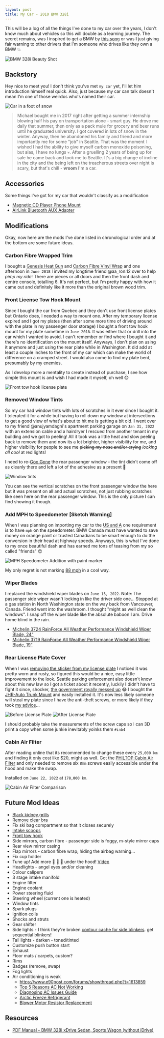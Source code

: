 ```yaml
---
layout: post
title: My Car - 2010 BMW 328i
---
```


This will be a log of all the things I've done to my car over the years, I don't know much about vehicles so this will double as a learning journey.
The secret remains, was I inspired to get a BMW by [this song](https://open.spotify.com/track/7hf89cT5FEmLV5E9fjrjG7?si=e0d596057b2c40e7) or was I just giving fair warning to other drivers that I'm someone who drives like they own a BMW :boom:

![BMW 328i Beauty Shot](/assets/img/car/bmw.jpg)

## Backstory

Hey nice to meet you! I don't think you've met `my car` yet, I'll let him introduction himself real quick. Also, just because my car can talk doesn't mean I'm one of those weirdos who's named their car.

![Car in a foot of snow](/assets/img//car/snow.jpg)

> Michael bought me in 2017 right after getting a summer internship blowing half his pay on transportation alone - smart guy. He drove me daily that summer, then only as a pack mule for grocery and beer runs until he graduated university. I got covered in lots of snow in the winter. Anyway, then he abandoned his family and friend and more importantly me for some "job" in Seattle. That was the moment I wished I had the ability to give myself carbon monoxide poisoning, but alas, I have no lungs :skull:. After a gruelling 2 years of being up for sale he came back and took me to Seattle. It's a big change of incline in the city and the being left on the treacherous streets over night is scary, but that's chill - **vroom** I'm a car.

## Accessories

Some things I've got for my car that wouldn't classify as a modification

- [Magnetic CD Player Phone Mount](https://www.amazon.ca/gp/product/B06Y42RKPF)
- [AirLink Bluetooth AUX Adapter](https://www.indiegogo.com/projects/airlink-make-any-audio-device-wireless#/)

## Modifications

Okay, now here are the mods I've done listed in chronological order and at the bottom are some future ideas.

### Carbon Fibre Wrapped Trim

I bought a [Genesis Heat Gun](https://www.amazon.ca/gp/product/B00EU2T8GG) and [Carbon Fibre Vinyl Wrap](https://www.amazon.ca/gp/product/B017IAJ4FQ) and one afternoon in `June 2018` I invited my longtime friend @aa_ron.12 over to help _pimp my ride_! There are pieces or all doors and then the front dash and centre console, totalling 6. It's not perfect, but I'm pretty happy with how it came out and definitely like it more than the original brown wood trim.

<!-- TODO 
![Carbon Fibre Wrapped Trim Interior](/assets/img/car/carbon-fibre-trim.jpg)
-->

### Front License Tow Hook Mount

Since I bought the car from Quebec and they don't use front license plates but Ontario does, I needed a way to mount one. After my temporary license expired and I got my plates (then after some more time of driving around with the plate in my passenger door storage) I bought a front tow hook mount for my plate sometime in `June 2018`. It was either that or drill into the car which I wanted to avoid. I can't remember or find where I bought it and there's no identification on the mount itself. Anyways, I don't plan on using it anymore and just using the rear plate while in Washington. It did add at least a couple inches to the front of my car which can make the world of difference on a cramped street. I would also come to find my plate bent, presumably by my enemies.

As I develop more a mentality to create instead of purchase, I see how simple this mount is and wish I had made it myself, oh well :disappointed:

![Front tow hook license plate](/assets/img/car/front-plate.jpg)

### Removed Window Tints

So my car had window tints with lots of scratches in it ever since I bought it. I tolerated it for a while but having to roll down my window at intersections to get a good view of what's about to hit me is getting a bit old.
I went over to my friend @anujyamdagni's apartment parking garage on `Jan 31, 2022` with an extension cable and a hairdryer I rescued from another tenant in my building and we got to peeling! All it took was a little heat and slow peeling back to remove them and now its a lot brighter, higher visibility for me, and higher visibility for people to see me ~~picking my nose and/or crying~~ _looking all cool_ at red lights!

I need to re-[Goo Gone](https://googone.com/) the rear passenger window - the tint didn't come off as cleanly there and left a lot of the adhesive as a present :gift:

![Window tints](/assets/img/car/tint-scratched.jpg)

You can see the vertical scratches on the front passenger window the here but it was present on all and actual scratches, not just rubbing scratches like seen here on the rear passenger window. This is the only picture I can find showing it though.

<!-- TODO add after pictures -->

### Add MPH to Speedometer [Sketch Warning]

When I was planning on importing my car to the [US and A](https://youtu.be/xrTbsefI7aA) one requirement is to have `mph` on the speedometer. BMW Canada must have wanted to save money on orange paint or trusted Canadians to be smart enough to do the conversion in their head at highway speeds. Anyways, this is what I've done to my once beautiful dash and has earned me tons of teasing from my so called "friends" :wink:

![MPH Speedometer Addition with paint marker](/assets/img/car/mph-speedometer.jpg)

My only regret is not marking [88 mph](https://www.imdb.com/title/tt0088763/characters/nm0000502) in a cool way.

### Wiper Blades

I replaced the windshield wiper blades on `June 15, 2022`. Note: The passenger side wiper wasn't locking in like the driver side one...
Stopped at a gas station in North Washington state on the way back from Vancouver, Canada. Friend went into the washroom. I thought "might as well clean the windows". I snap off the wiper blade like the absolute baboon I am. Drive home blind in the rain.

- [Michelin 3724 RainForce All Weather Performance Windshield Wiper Blade, 24"](https://www.amazon.com/gp/product/B001D5BQ2C)
- [Michelin 3719 RainForce All Weather Performance Windshield Wiper Blade, 19"](https://www.amazon.com/gp/product/B001D5A4KW)

### Rear License Plate Cover

When I was [removing the sticker from my license plate](https://www.ontario.ca/page/get-refund-or-credit-your-licence-plate-sticker-or-drivers-licence) I noticed it was pretty worn and rusty, so figured this would be a nice, easy little improvement to the look. Seattle parking enforcement also doesn't know about this new law so I got a ticket about it recently, luckily I didn't have to fight it since, shocker, [the government royally messed up](https://seattle.gov/parking-ticket-refunds) :joy:
I bought the [JHR-Auto Trunk Mount](https://www.amazon.com/gp/product/B09KGSRVRZ) and easily installed it. It's now less likely someone will steal my plate since I have the anti-theft screws, or more likely if they took [my advice](https://twitter.com/micmax_/status/1533661129863417856)...

![Before License Plate](/assets/img/car/rear-plate-old.jpg)
![After License Plate](/assets/img/car/rear-plate-new.jpg)

I should probably take the measurements of the screw caps so I can 3D print a copy when some junkie inevitably yoinks them `#inb4`

### Cabin Air Filter

After reading online that its recommended to change these every `25,000 km` and finding it only cost like $20, might as well. Got the [PHILTOP Cabin Air Filter](https://www.amazon.com/dp/B08MT6LBLW) and only needed to remove six `8mm` screws easily accessible under the hood and make the swap.

Installed on `June 22, 2022` at `178,000 km`.

![Cabin Air Filter Comparison](/assets/img/car/cabin-filter.jpg)

## Future Mod Ideas

- [Black kidney grills](https://www.amazon.com/dp/B08ZHRZFKR)
- [Remove clear bra](https://youtu.be/BYH5emgD3ec)
- Fix ski bag compartment so that it closes securely
- [Intake scoops](https://www.amazon.com/dp/B001JQTN66)
- [Front tow hook](https://www.amazon.com/gp/product/B096TSRKPT)
- Side mirrors, carbon fibre - passenger side is foggy, m-style mirror caps
- Rear view mirror casing
- Flap mirrors - carbon fibre wrap, hiding the airbag warning...
- Fix cup holder
- Tune up! Add more :horse: :horse: :horse: under the hood! [Video](https://youtu.be/xTaHuyfJy3A)
- Headlights - angel eyes and/or cleaning
- Colour calipers
- 3 stage intake manifold
- Engine filter
- Engine coolant
- Power steering fluid
- Steering wheel (current one is heated)
- Window tints
- Spark plugs
- Ignition coils
- Shocks and struts
- Gear shifter
- Side lights - I think they're broken [contour cache for side blinkers](https://www.thingiverse.com/thing:3831972). get sequential blinkers!
- Tail lights - darken - toned/tinted
- Customize push button start
- Exhaust
- Floor mats / carpets, custom?
- Rims
- Badges (remove, swap)
- Fog lights
- Air conditioning is weak
  - <https://www.e90post.com/forums/showthread.php?t=1613859>
  - [Top 5 Reasons AC Not Working](https://youtu.be/mYYyCJ2OWOs)
  - [Diagnosing AC Issues Guide](https://sbautowerks.com/how-to-diagnose-air-conditioning-system-issues-in-a-bmw/)
  - [Arctic Freeze Refrigerant](https://www.walmart.com/ip/Arctic-Freeze-Ultra-Synthetic-Automotive-Refrigerant-134a-22-oz/16930282)
  - [Blower Motor Resistor Replacement](https://youtu.be/AqRhj4KWuu8)

## Resources

- [PDF Manual - BMW 328i xDrive Sedan, Sports Wagon (without iDrive)](https://www.bmwsections.com/docs/3series/)
